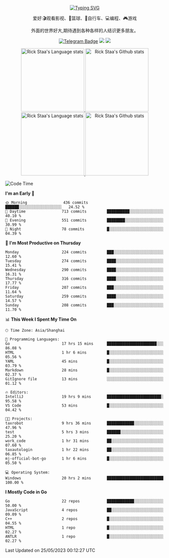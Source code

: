 <div align="center"> 

[![Typing SVG](https://readme-typing-svg.herokuapp.com?size=25&duration=2500&color=eeeeee&vCenter=true&width=200&height=40&lines=Hi+there+%F0%9F%91%8B%F0%9F%8F%BB;I'm+DanBai)](https://git.io/typing-svg)

爱好:🎬观看影视、🏀篮球、🚴自行车、💻编程、🎮游戏

外面的世界好大,期待遇到各种各样的人结识更多朋友。

[![Telegram Badge](https://img.shields.io/badge/-Telegram-blue?style=flat&logo=Telegram&logoColor=white)](https://t.me/danbai9420) 
[![](https://img.shields.io/badge/-Blog-brightgreen?style=flat&logo=Blogger&logoColor=white)](https://p00q.cn)
[![](https://img.shields.io/badge/-Email-red?style=flat&logo=Mail.Ru&logoColor=white)](mailto:danbai@88.com)
</div>

<!-- Light Mode -->
<div align="center"> 
<a href="https://github.com/anuraghazra/github-readme-stats#gh-light-mode-only">
<img height=200 src="https://github-readme-stats-git-master-rstaa-rickstaa.vercel.app/api/top-langs/?username=danbai225&layout=compact&langs_count=10&hide_border=1&role=OWNER,COLLABORATOR#gh-light-mode-only" alt="Rick Staa's Language stats" />
</a>
<a href="https://github.com/anuraghazra/github-readme-stats#gh-light-mode-only">
<img height=200 src="https://github-readme-stats-git-master-rstaa-rickstaa.vercel.app/api?username=danbai225&show_icons=true&count_private=true&line_height=28&hide_border=1&include_all_commits=true&card_width=450&role=OWNER,COLLABORATOR&exclude_repo=github-readme-stats#gh-light-mode-only" alt="Rick Staa's Github stats" />
</a>
</div>

<!-- Dark Mode -->
<div align="center"> 
<a href="https://github.com/anuraghazra/github-readme-stats#gh-dark-mode-only">
<img height=200 src="https://github-readme-stats-git-master-rstaa-rickstaa.vercel.app/api/top-langs/?username=danbai225&layout=compact&langs_count=10&hide_border=1&role=OWNER,COLLABORATOR&theme=github_dark#gh-dark-mode-only" alt="Rick Staa's Language stats" />
</a>
<a href="https://github.com/anuraghazra/github-readme-stats#gh-dark-mode-only">
<img height=200 src="https://github-readme-stats-git-master-rstaa-rickstaa.vercel.app/api?username=danbai225&show_icons=true&count_private=true&line_height=28&hide_border=1&include_all_commits=true&card_width=450&role=OWNER,COLLABORATOR&exclude_repo=github-readme-stats&theme=github_dark#gh-dark-mode-only" alt="Rick Staa's Github stats" />
</a>
</div>

<!--START_SECTION:waka-->
![Code Time](http://img.shields.io/badge/Code%20Time-326%20hrs%201%20min-blue)

**I'm an Early 🐤** 

```text
🌞 Morning                436 commits         ██████░░░░░░░░░░░░░░░░░░░   24.52 % 
🌆 Daytime                713 commits         ██████████░░░░░░░░░░░░░░░   40.10 % 
🌃 Evening                551 commits         ████████░░░░░░░░░░░░░░░░░   30.99 % 
🌙 Night                  78 commits          █░░░░░░░░░░░░░░░░░░░░░░░░   04.39 % 
```
📅 **I'm Most Productive on Thursday** 

```text
Monday                   224 commits         ███░░░░░░░░░░░░░░░░░░░░░░   12.60 % 
Tuesday                  274 commits         ████░░░░░░░░░░░░░░░░░░░░░   15.41 % 
Wednesday                290 commits         ████░░░░░░░░░░░░░░░░░░░░░   16.31 % 
Thursday                 316 commits         ████░░░░░░░░░░░░░░░░░░░░░   17.77 % 
Friday                   207 commits         ███░░░░░░░░░░░░░░░░░░░░░░   11.64 % 
Saturday                 259 commits         ████░░░░░░░░░░░░░░░░░░░░░   14.57 % 
Sunday                   208 commits         ███░░░░░░░░░░░░░░░░░░░░░░   11.70 % 
```


📊 **This Week I Spent My Time On** 

```text
🕑︎ Time Zone: Asia/Shanghai

💬 Programming Languages: 
Go                       17 hrs 15 mins      ██████████████████████░░░   86.08 % 
HTML                     1 hr 6 mins         █░░░░░░░░░░░░░░░░░░░░░░░░   05.56 % 
YAML                     45 mins             █░░░░░░░░░░░░░░░░░░░░░░░░   03.79 % 
Markdown                 28 mins             █░░░░░░░░░░░░░░░░░░░░░░░░   02.37 % 
GitIgnore file           13 mins             ░░░░░░░░░░░░░░░░░░░░░░░░░   01.12 % 

🔥 Editors: 
IntelliJ                 19 hrs 9 mins       ████████████████████████░   95.58 % 
VS Code                  53 mins             █░░░░░░░░░░░░░░░░░░░░░░░░   04.42 % 

🐱‍💻 Projects: 
taxrobot                 9 hrs 36 mins       ████████████░░░░░░░░░░░░░   47.96 % 
test                     5 hrs 3 mins        ██████░░░░░░░░░░░░░░░░░░░   25.20 % 
work_code                1 hr 31 mins        ██░░░░░░░░░░░░░░░░░░░░░░░   07.60 % 
taxautologin             1 hr 22 mins        ██░░░░░░░░░░░░░░░░░░░░░░░   06.85 % 
mj-official-bot-go       1 hr 6 mins         █░░░░░░░░░░░░░░░░░░░░░░░░   05.50 % 

💻 Operating System: 
Windows                  20 hrs 2 mins       █████████████████████████   100.00 % 
```

**I Mostly Code in Go** 

```text
Go                       22 repos            ████████████░░░░░░░░░░░░░   50.00 % 
JavaScript               4 repos             ██░░░░░░░░░░░░░░░░░░░░░░░   09.09 % 
C++                      2 repos             █░░░░░░░░░░░░░░░░░░░░░░░░   04.55 % 
HTML                     1 repo              █░░░░░░░░░░░░░░░░░░░░░░░░   02.27 % 
ANTLR                    1 repo              █░░░░░░░░░░░░░░░░░░░░░░░░   02.27 % 
```




 Last Updated on 25/05/2023 00:12:27 UTC
<!--END_SECTION:waka-->
